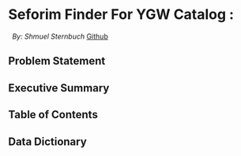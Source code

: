 # Seforim Finder For YGW Catalog : 
​
​
*By: Shmuel Sternbuch* [Github](https://github.com/shmueldabomb441)

## Problem Statement



## Executive Summary





## Table of Contents


## Data Dictionary

